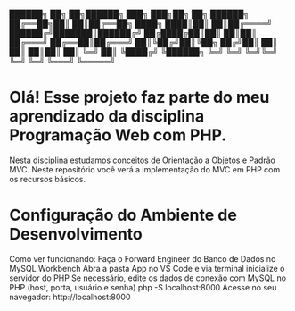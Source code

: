 ██████╗ ██╗ ██╗██████╗ ███╗ ███╗██╗ ██╗ ██████╗
██╔══██╗██║ ██║██╔══██╗ ████╗ ████║██║ ██║██╔════╝
██████╔╝███████║██████╔╝ ██╔████╔██║██║ ██║██║
██╔═══╝ ██╔══██║██╔═══╝ ██║╚██╔╝██║╚██╗ ██╔╝██║
██║ ██║ ██║██║ ██║ ╚═╝ ██║ ╚████╔╝ ╚██████╗
╚═╝ ╚═╝ ╚═╝╚═╝ ╚═╝ ╚═╝ ╚═══╝ ╚═════╝

# Olá! Esse projeto faz parte do meu aprendizado da disciplina Programação Web com PHP. 
Nesta disciplina estudamos conceitos de Orientação a Objetos e Padrão MVC. 
Neste repositório você verá a implementação do MVC em PHP com os recursos básicos.

# Configuração do Ambiente de Desenvolvimento

Como ver funcionando:
Faça o Forward Engineer do Banco de Dados no MySQL Workbench
Abra a pasta App no VS Code e via terminal inicialize o servidor do PHP
Se necessário, edite os dados de conexão com MySQL no PHP (host, porta, usuário e senha)
php -S localhost:8000
Acesse no seu navegador: http://localhost:8000
